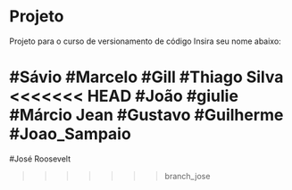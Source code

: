 # Projeto
Projeto para o curso de versionamento de código
Insira seu nome abaixo:

#Sávio
#Marcelo
#Gill
#Thiago Silva
<<<<<<< HEAD
#João
#giulie
#Márcio Jean
#Gustavo
#Guilherme
#Joao_Sampaio
=======
#José Roosevelt
>>>>>>> branch_jose
